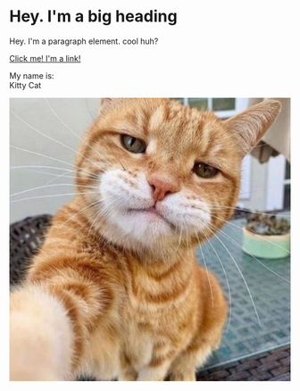 <html>
<head>
	<title>test page</title>
</head>
<body>
	<h1>Hey. I'm a big heading</h1>
	<p>Hey. I'm a paragraph element. cool huh?</p>
	<a href="https://google.com">Click me! I'm a link!</a>
	<p>My name is: <br>
	Kitty Cat</p>
	<img src="img/Cat.jpeg">
</body>
</html>
